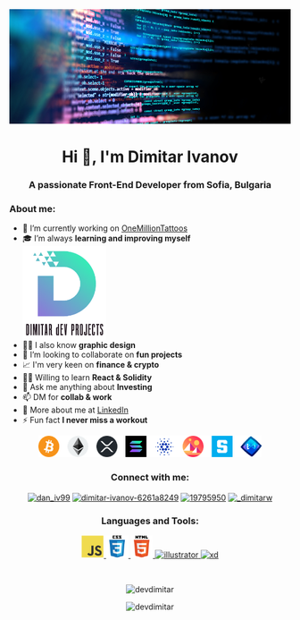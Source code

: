 
<img src="https://raw.githubusercontent.com/devdimitar/devdimitar/main/software-code-wallpaper-githubdev-3.png">

<h1 align="center">Hi 👋, I'm Dimitar Ivanov</h1>
<h3 align="center">A passionate Front-End Developer from Sofia, Bulgaria</h3>

<h3>About me:</h3>

<ul align="left">
<li>🔧 I’m currently working on <a href="https://onemilliontattoos.bg/">OneMillionTattoos</a></li>
<li>🎓 I’m always <strong>learning and improving myself</strong></li>
<img align="center" alt="devDimitar" width="150" src="https://raw.githubusercontent.com/devdimitar/devdimitar/main/D-LOGO-X3.png">
<li>🧑‍🎨 I also know <strong>graphic design</strong></li>
<li>👯 I’m looking to collaborate on <strong>fun projects</strong></li>
<li>📈 I'm very keen on <strong>finance & crypto</strong></li>
<li>👨‍💻 Willing to learn <strong>React & Solidity</strong></li>
<li>💬 Ask me anything about <strong>Investing</strong></li>
<li>📫 DM for <strong>collab & work</strong></li>
<li>🎑 More about me at <a href="https://www.linkedin.com/in/dimitar-ivanov-6261a8249/">LinkedIn</a></li>
<li>⚡ Fun fact <strong>I never miss a workout</strong></li>
</ul>


<p align = "center"><img src="https://raw.githubusercontent.com/devdimitar/devdimitar/main/crypto%20%26%20meta.png" width="400px"/></p>


<h3 align="center">Connect with me:</h3>
<p align="center">
<a href="https://twitter.com/dan_iv99" target="blank"><img align="center" src="https://raw.githubusercontent.com/rahuldkjain/github-profile-readme-generator/master/src/images/icons/Social/twitter.svg" alt="dan_iv99" height="30" width="40" /></a>
<a href="https://linkedin.com/in/dimitar-ivanov-6261a8249" target="blank"><img align="center" src="https://raw.githubusercontent.com/rahuldkjain/github-profile-readme-generator/master/src/images/icons/Social/linked-in-alt.svg" alt="dimitar-ivanov-6261a8249" height="30" width="40" /></a>
<a href="https://stackoverflow.com/users/19795950" target="blank"><img align="center" src="https://raw.githubusercontent.com/rahuldkjain/github-profile-readme-generator/master/src/images/icons/Social/stack-overflow.svg" alt="19795950" height="30" width="40" /></a>
<a href="https://instagram.com/_dimitarw" target="blank"><img align="center" src="https://raw.githubusercontent.com/rahuldkjain/github-profile-readme-generator/master/src/images/icons/Social/instagram.svg" alt="_dimitarw" height="30" width="40" /></a>
</p>

<h3 align="center">Languages and Tools:</h3>
<p align="center"><a href="https://developer.mozilla.org/en-US/docs/Web/JavaScript" target="_blank" rel="noreferrer"> <img src="https://raw.githubusercontent.com/devicons/devicon/master/icons/javascript/javascript-original.svg" alt="javascript" width="40" height="40"/> </a> <a href="https://www.w3schools.com/css/" target="_blank" rel="noreferrer"> <img src="https://raw.githubusercontent.com/devicons/devicon/master/icons/css3/css3-original-wordmark.svg" alt="css3" width="40" height="40"/> </a> <a href="https://www.w3.org/html/" target="_blank" rel="noreferrer"> <img src="https://raw.githubusercontent.com/devicons/devicon/master/icons/html5/html5-original-wordmark.svg" alt="html5" width="40" height="40"/> </a> <a href="https://www.adobe.com/in/products/illustrator.html" target="_blank" rel="noreferrer"> <img src="https://www.vectorlogo.zone/logos/adobe_illustrator/adobe_illustrator-icon.svg" alt="illustrator" width="40" height="40"/> </a> <a href="https://www.adobe.com/products/xd.html" target="_blank" rel="noreferrer"> <img src="https://cdn.worldvectorlogo.com/logos/adobe-xd.svg" alt="xd" width="40" height="40"/> </a> </p>

</br>

<p align="center"><img src="https://github-readme-streak-stats.herokuapp.com/?user=devdimitar&" alt="devdimitar" /></p>

<p align="center"><img src="https://github-readme-stats.vercel.app/api?username=devdimitar&show_icons=true&locale=en" alt="devdimitar" /></p>